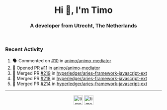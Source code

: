 <h1 align="center">Hi 👋, I'm Timo</h1>
<h3 align="center">A developer from Utrecht, The Netherlands</h3>
<br/>
<!-- https://github.com/rahuldkjain/github-profile-readme-generator --!>

<!--  <p align="left"><img src="https://github-readme-stats.vercel.app/api?username=timoglastra&show_icons=true&count_private=true&" alt="timoglastra" /></p> --!>

<!--
Github language stats
<p align="left"><img src="https://github-readme-stats.vercel.app/api/top-langs/?username=timoglastra&layout=compact" alt="timoglastra" /><p>
-->

<!-- Codestats language stats -->
<!-- <p align="left"><img src="https://codestats-readme.vercel.app/api/top-langs/?username=timoglastra&layout=compact&language_count=12" alt="timoglastra" /><p>    --!>
  
<h3>Recent Activity</h3>

<!--START_SECTION:activity-->
1. 🗣 Commented on [#10](https://github.com/animo/animo-mediator/issues/10) in [animo/animo-mediator](https://github.com/animo/animo-mediator)
2. 💪 Opened PR [#11](https://github.com/animo/animo-mediator/pull/11) in [animo/animo-mediator](https://github.com/animo/animo-mediator)
3. 🎉 Merged PR [#219](https://github.com/hyperledger/aries-framework-javascript-ext/pull/219) in [hyperledger/aries-framework-javascript-ext](https://github.com/hyperledger/aries-framework-javascript-ext)
4. 🎉 Merged PR [#218](https://github.com/hyperledger/aries-framework-javascript-ext/pull/218) in [hyperledger/aries-framework-javascript-ext](https://github.com/hyperledger/aries-framework-javascript-ext)
5. 🎉 Merged PR [#214](https://github.com/hyperledger/aries-framework-javascript-ext/pull/214) in [hyperledger/aries-framework-javascript-ext](https://github.com/hyperledger/aries-framework-javascript-ext)
<!--END_SECTION:activity-->

---

<p align="center">
<a href="https://twitter.com/timoglastra" target="blank"><img align="center" src="https://cdn.jsdelivr.net/npm/simple-icons@3.0.1/icons/twitter.svg" alt="timoglastra" height="30" width="30" /></a>
<a href="https://linkedin.com/in/timoglastra" target="blank"><img align="center" src="https://cdn.jsdelivr.net/npm/simple-icons@3.0.1/icons/linkedin.svg" alt="timoglastra" height="30" width="30" /></a>
</p>



